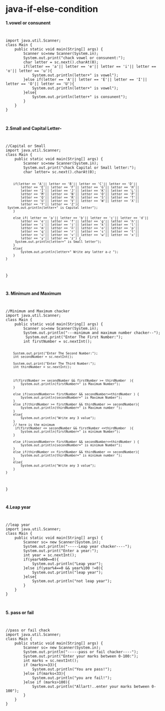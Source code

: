 # java-if-else-condition


**1.vowel or consunent**



<div style="overflow-x:auto;">
<pre>
<code>
import java.util.Scanner;
class Main {
    public static void main(String[] args) {
        Scanner sc=new Scanner(System.in);
        System.out.print("chack vowel or consunent:");
        char letter = sc.next().charAt(0);
        if(letter == 'a'|| letter == 'e'|| letter == 'i'|| letter == 'o'|| letter == 'u'){
            System.out.println(letter+" is vowel");
        }else if(letter == 'A'|| letter == 'E'|| letter == 'I'|| letter == 'O'|| letter == 'U'){
            System.out.println(letter+" is vowel");
        }else{
            System.out.println(letter+" is consunent");
        }
    }
}
</code>
</pre>
</div>

**2.Small and Capital Letter-**
<div style="overflow-x:auto;">
<pre>
<code>
//Capital or Small
import java.util.Scanner;
class Main {
    public static void main(String[] args) {
        Scanner sc=new Scanner(System.in);
        System.out.print("chack Capital or Small letter:");
        char letter= sc.next().charAt(0);

       
        
        if(letter == 'A'|| letter == 'B'|| letter == 'C'|| letter == 'D'||
            letter == 'E'|| letter == 'F'|| letter == 'G'|| letter == 'H'||
            letter == 'I'|| letter == 'J'|| letter == 'K'|| letter == 'L'||
            letter == 'M'|| letter == 'N'|| letter == 'O'|| letter == 'P'||
            letter == 'Q'|| letter == 'R'|| letter == 'S'|| letter == 'T'||
            letter == 'U'|| letter == 'V'|| letter == 'W'|| letter == 'X'||
            letter == 'Y'|| letter == 'Z'){
     System.out.println(letter+" is Capital letter");
        }
        
        else if( letter == 'a'|| letter == 'b'|| letter == 'c'|| letter == 'd'||
            letter == 'e'|| letter == 'f'|| letter == 'g'|| letter == 'h'||
            letter == 'i'|| letter == 'j'|| letter == 'k'|| letter == 'l'||
            letter == 'm'|| letter == 'n'|| letter == 'o'|| letter == 'p'||
            letter == 'q'|| letter == 'r'|| letter == 's'|| letter == 't'||
            letter == 'u'|| letter == 'v'|| letter == 'w'|| letter == 'x'||
            letter == 'y'|| letter == 'z') {
         System.out.println(letter+" is Small letter");
        }
        else{
            System.out.println(letter+" Write any latter a-z ");
        }
    }
}
</code>
</pre>
</div>


**3. Minimum and Maximum**
<div style="overflow-x:auto;">
<pre>
<code>
//Minimum and Maximum chacker 
import java.util.Scanner;
class Main {
    public static void main(String[] args) {
        Scanner sc=new Scanner(System.in);
        System.out.println("---minimum and maximum number chacker--");
         System.out.print("Enter The First Number:");
        int firstNumber = sc.nextInt();
        
        System.out.print("Enter The Second Number:");
        int secondNumber = sc.nextInt();
        
        System.out.print("Enter The Third Number:");
        int thirdNumber = sc.nextInt();

       
        
        if(firstNumber >= secondNumber && firstNumber >= thirdNumber  ){
            System.out.println(firstNumber+" is Maximum Number");
        }
        
        else if(secondNumber>= firstNumber && secondNumber>=thirdNumber ) {
            System.out.println(secondNumber+" is Maximum Number");
        }
        else if(thirdNumber >= firstNumber && thirdNumber >= secondNumber){
            System.out.println(thirdNumber+" is Maximum number ");
        }
        else{
            System.out.println("Write any 3 value");
        }
        // here is the minimum 
         if(firstNumber <= secondNumber && firstNumber <=thirdNumber  ){
            System.out.println(firstNumber+" is minimum Number");
        }
        
        else if(secondNumber<= firstNumber && secondNumber<=thirdNumber ) {
            System.out.println(secondNumber+" is minimum Number");
        }
        else if(thirdNumber <= firstNumber && thirdNumber <= secondNumber){
            System.out.println(thirdNumber+" is minimum number ");
        }
        else{
            System.out.println("Write any 3 value");
        }
    }
}
</code>
</pre>
</div>


**4.Leap year**
<div style="overflow-x:auto;">
<pre>
<code>
//leap year
import java.util.Scanner;
class Main {
    public static void main(String[] args) {
        Scanner sc= new Scanner(System.in);
        System.out.println("-----Leap year chacker----");
        System.out.print("Enter a year:");
        int year = sc.nextInt();
        if(year%400==0){
            System.out.println("Leap year");
        }else if(year%4==0 && year%100 !=0){
            System.out.println("leap year");
        }else{
            System.out.println("not leap year");
        }
    }
}
</code>
</pre>
</div>

**5. pass or fail**
<div style="overflow-x:auto;">
<pre>
<code>
//pass or fail chack
import java.util.Scanner;
class Main {
    public static void main(String[] args) {
        Scanner sc= new Scanner(System.in);
        System.out.println("-----pass or fail chacker----");
        System.out.print("Enter your marks between 0-100:");
        int marks = sc.nextInt();
        if (marks>=33){
            System.out.println("You are pass!");
        }else if(marks<33){
            System.out.println("you are fail!");
        }else if (marks>100){
            System.out.println("Allart!..enter your marks between 0-100");
        }
    }
}
</code>
</pre>
</div>








